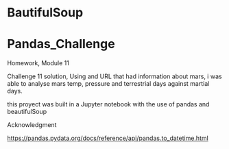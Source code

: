 # BautifulSoup
# Pandas_Challenge
Homework, Module 11

Challenge 11 solution, Using and URL that had information about mars, i was able to analyse mars temp, pressure and terrestrial days against martial days. 


this proyect was built in a Jupyter notebook with the use of pandas and beautifulSoup

Acknowledgment 

https://pandas.pydata.org/docs/reference/api/pandas.to_datetime.html